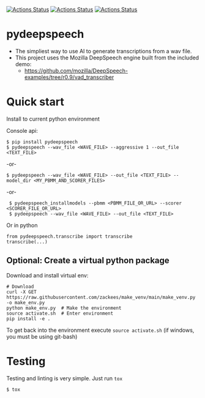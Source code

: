 
[![Actions Status](https://github.com/zackees/pydeepspeech/workflows/MacOS_Tests/badge.svg)](https://github.com/zackees/pydeepspeech/actions/workflows/push_macos.yml)
[![Actions Status](https://github.com/zackees/pydeepspeech/workflows/Win_Tests/badge.svg)](https://github.com/zackees/pydeepspeech/actions/workflows/push_win.yml)
[![Actions Status](https://github.com/zackees/pydeepspeech/workflows/Ubuntu_Tests/badge.svg)](https://github.com/zackees/pydeepspeech/actions/workflows/push_ubuntu.yml)


# pydeepspeech
  * The simpliest way to use AI to generate transcriptions from a wav file.
  * This project uses the Mozilla DeepSpeech engine built from the included demo:
    * https://github.com/mozilla/DeepSpeech-examples/tree/r0.9/vad_transcriber


# Quick start


Install to current python environment

Console api:
```
$ pip install pydeepspeech
$ pydeepspeech --wav_file <WAVE_FILE> --aggressive 1 --out_file <TEXT_FILE>
```

-or-

```
$ pydeepspeech --wav_file <WAVE_FILE> --out_file <TEXT_FILE> --model_dir <MY_PBMM_AND_SCORER_FILES>
```

-or-

```
 $ pydeepspeech_installmodels --pbmm <PBMM_FILE_OR_URL> --scorer <SCORER_FILE_OR_URL>
 $ pydeepspeech --wav_file <WAVE_FILE> --out_file <TEXT_FILE>
```

Or in python
```
from pydeepspeech.transcribe import transcribe
transcribe(...)
```


## Optional: Create a virtual python package

Download and install virtual env:

```
# Download
curl -X GET https://raw.githubusercontent.com/zackees/make_venv/main/make_venv.py -o make_env.py
python make_env.py  # Make the environment
source activate.sh  # Enter environment
pip install -e .
```
  
To get back into the environment execute `source activate.sh` (if windows, you must be using git-bash)


# Testing

Testing and linting is very simple. Just run `tox`
```
$ tox
```
